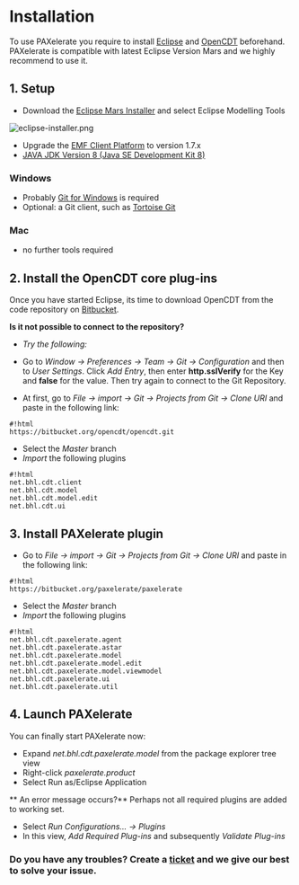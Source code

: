 # Installation #
To use PAXelerate you require to install [Eclipse](http://www.eclipse.org) and [OpenCDT](https://bitbucket.org/opencdt/opencdt) beforehand. PAXelerate is compatible with latest Eclipse Version Mars and we highly recommend to use it. 

## 1. Setup ##

* Download the [Eclipse Mars Installer](http://www.eclipse.org/downloads/) and select Eclipse Modelling Tools 

![eclipse-installer.png](https://bitbucket.org/repo/E4bXa6/images/12633121-eclipse-installer.png)

* Upgrade the [EMF Client Platform](http://www.eclipse.org/ecp/download.html) to version 1.7.x 
* [JAVA JDK Version 8 (Java SE Development Kit 8)](http://www.oracle.com/technetwork/java/javase/downloads/index.html)

### Windows ###
* Probably [Git for Windows](http://msysgit.github.io/) is required
* Optional: a Git client, such as [Tortoise Git](https://code.google.com/p/tortoisegit/)    

### Mac ###
* no further tools required

## 2. Install the OpenCDT core plug-ins ##

Once you have started Eclipse, its time to download OpenCDT from the code repository on [Bitbucket](http://bitbucket.org/opencdt/opencdt). 

**Is it not possible to connect to the repository?**
* *Try the following:* 
* Go to *Window -> Preferences -> Team -> Git -> Configuration* and then to *User Settings*. Click *Add Entry*, then enter **http.sslVerify** for the Key and **false** for the value. Then try again to connect to the Git Repository.


* At first, go to *File -> import -> Git -> Projects from Git -> Clone URI* and paste in the following link:
```
#!html
https://bitbucket.org/opencdt/opencdt.git
```
* Select the *Master* branch
* *Import* the following plugins
```
#!html
net.bhl.cdt.client
net.bhl.cdt.model
net.bhl.cdt.model.edit
net.bhl.cdt.ui
```

## 3. Install PAXelerate plugin ##
* Go to *File -> import -> Git -> Projects from Git -> Clone URI* and paste in the following link:
```
#!html
https://bitbucket.org/paxelerate/paxelerate
```
* Select the *Master* branch
* *Import* the following plugins
```
#!html
net.bhl.cdt.paxelerate.agent
net.bhl.cdt.paxelerate.astar
net.bhl.cdt.paxelerate.model
net.bhl.cdt.paxelerate.model.edit
net.bhl.cdt.paxelerate.model.viewmodel
net.bhl.cdt.paxelerate.ui
net.bhl.cdt.paxelerate.util

```

## 4. Launch PAXelerate ##

You can finally start PAXelerate now:

* Expand *net.bhl.cdt.paxelerate.model* from the package explorer tree view
* Right-click *paxelerate.product*
* Select Run as/Eclipse Application

** An error message occurs?** Perhaps not all required plugins are added to working set.
* Select *Run Configurations... -> Plugins*
* In this view, *Add Required Plug-ins* and subsequently *Validate Plug-ins*

### Do you have any troubles? Create a [ticket](https://bauhaus.atlassian.net/secure/CreateIssue!default.jspa) and we give our best to solve your issue. ###



